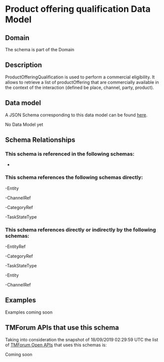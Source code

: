 # Product offering qualification Data Model

## Domain

The  schema is part of the  Domain

## Description

ProductOfferingQualification is used to perform a commercial eligibility. It allows to retrieve a list of productOffering that are commercially available in the context of the interaction (defined be place, channel, party, product).

## Data model

A JSON Schema corresponding to this data model can be found
[here](https://github.com/tmforum-rand/schemas/blob/master/Product/ProductOfferingQualification.schema.json).

No Data Model yet

## Schema Relationships

### This schema is referenced in the following schemas:

-

### This schema references the following schemas directly:

-Entity

-ChannelRef

-CategoryRef

-TaskStateType

### This schema references directly or indirectly by the following schemas:

-EntityRef

-CategoryRef

-TaskStateType

-Entity

-ChannelRef



## Examples

Examples coming soon

## TMForum APIs that use this schema

Taking into consideration the snapshot of 18/09/2019 02:29:59 UTC the list of [TMForum Open APIs](https://www.tmforum.org/open-apis/) that uses this schemas is:

Coming soon